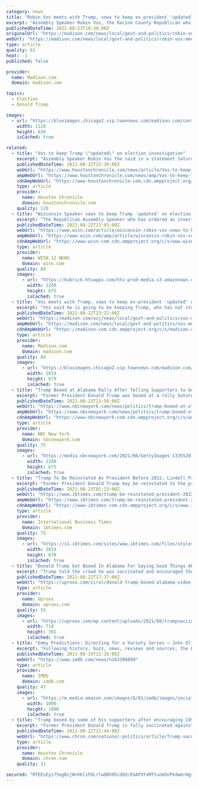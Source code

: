 ```yaml
---
category: news
title: "Robin Vos meets with Trump, vows to keep ex-president 'updated' on election investigation"
excerpt: "Assembly Speaker Robin Vos, the Racine County Republican who ordered the investigation into Wisconsin's 2020 election said he is going to be keeping the former president — who has not"
publishedDateTime: 2021-08-23T10:30:00Z
originalUrl: "https://madison.com/news/local/govt-and-politics/robin-vos-meets-with-trump-vows-to-keep-ex-president-updated-on-election-investigation/article_55a5e748-aa3e-5c85-bbe6-e59bebcbed21.html"
webUrl: "https://madison.com/news/local/govt-and-politics/robin-vos-meets-with-trump-vows-to-keep-ex-president-updated-on-election-investigation/article_55a5e748-aa3e-5c85-bbe6-e59bebcbed21.html"
type: article
quality: 61
heat: -1
published: false

provider:
  name: Madison.com
  domain: madison.com

topics:
  - Election
  - Donald Trump

images:
  - url: "https://bloximages.chicago2.vip.townnews.com/madison.com/content/tncms/assets/v3/editorial/5/5a/55a5e748-aa3e-5c85-bbe6-e59bebcbed21/61228f9939e4f.preview.jpg?crop=1904%2C1071%2C0%2C8&resize=1120%2C630&order=crop%2Cresize"
    width: 1120
    height: 630
    isCached: true

related:
  - title: "Vos to keep Trump \"updated\" on election investigation"
    excerpt: "Assembly Speaker Robin Vos the said in a statement Saturday he is going to be keeping Trump “updated on our investigation,” the Journal Times reported. In a statement, Vos said: “It was an honor to be invited to travel by private plane with President Trump and top staff to attend his rally in Alabama."
    publishedDateTime: 2021-08-22T23:39:00Z
    webUrl: "https://www.houstonchronicle.com/news/article/Vos-to-keep-Trump-updated-on-election-16404028.php"
    ampWebUrl: "https://www.houstonchronicle.com/news/amp/Vos-to-keep-Trump-updated-on-election-16404028.php"
    cdnAmpWebUrl: "https://www-houstonchronicle-com.cdn.ampproject.org/c/s/www.houstonchronicle.com/news/amp/Vos-to-keep-Trump-updated-on-election-16404028.php"
    type: article
    provider:
      name: Houston Chronicle
      domain: houstonchronicle.com
    quality: 120
  - title: "Wisconsin Speaker vows to keep Trump 'updated' on election investigation"
    excerpt: "The Republican Assembly Speaker who has ordered an investigation into the 2020 Wisconsin election in which President Joe Biden defeated Donald Trump said he spent the day with the former president."
    publishedDateTime: 2021-08-22T23:03:00Z
    webUrl: "https://www.wisn.com/article/wisconsin-robin-vos-vows-to-keep-trump-updated-on-election-investigation/37367599"
    ampWebUrl: "https://www.wisn.com/amp/article/wisconsin-robin-vos-vows-to-keep-trump-updated-on-election-investigation/37367599"
    cdnAmpWebUrl: "https://www-wisn-com.cdn.ampproject.org/c/s/www.wisn.com/amp/article/wisconsin-robin-vos-vows-to-keep-trump-updated-on-election-investigation/37367599"
    type: article
    provider:
      name: WISN 12 NEWS
      domain: wisn.com
    quality: 89
    images:
      - url: "https://kubrick.htvapps.com/htv-prod-media.s3.amazonaws.com/images/vos-1552410924.jpg?crop=1.00xw:1.00xh;0,0&resize=1200:*"
        width: 1200
        height: 675
        isCached: true
  - title: "Vos meets with Trump, vows to keep ex-president 'updated' on election investigation"
    excerpt: "Vos said he is going to be keeping Trump, who has not stopped claiming he won the 2020 election despite overwhelming evidence to the contrary, \"updated on our investigation.\"' In a statement, Vos said: \"It was an honor to be invited to travel by private plane with President Trump and top staff to attend his rally in Alabama."
    publishedDateTime: 2021-08-22T23:22:00Z
    webUrl: "https://madison.com/wsj/news/local/govt-and-politics/vos-meets-with-trump-vows-to-keep-ex-president-updated-on-election-investigation/article_c0b14769-08f6-55f5-855a-06d75ad42971.html"
    ampWebUrl: "https://madison.com/news/local/govt-and-politics/vos-meets-with-trump-vows-to-keep-ex-president-updated-on-election-investigation/article_c0b14769-08f6-55f5-855a-06d75ad42971.amp.html"
    cdnAmpWebUrl: "https://madison-com.cdn.ampproject.org/c/s/madison.com/news/local/govt-and-politics/vos-meets-with-trump-vows-to-keep-ex-president-updated-on-election-investigation/article_c0b14769-08f6-55f5-855a-06d75ad42971.amp.html"
    type: article
    provider:
      name: Madison.com
      domain: madison.com
    quality: 84
    images:
      - url: "https://bloximages.chicago2.vip.townnews.com/madison.com/content/tncms/assets/v3/editorial/a/40/a406b0dc-3c5e-55be-864e-057e2578c64e/6122ddfc6e97d.image.jpg?resize=1024%2C679"
        width: 1024
        height: 679
        isCached: true
  - title: "Trump Booed at Alabama Rally After Telling Supporters to Get Vaccinated"
    excerpt: "Former President Donald Trump was booed at a rally Saturday in Alabama after he told supporters they should get vaccinated"
    publishedDateTime: 2021-08-23T13:58:00Z
    webUrl: "https://www.nbcnewyork.com/news/politics/trump-booed-at-alabama-rally-after-telling-supporters-to-get-vaccinated/3235914/"
    ampWebUrl: "https://www.nbcnewyork.com/news/politics/trump-booed-at-alabama-rally-after-telling-supporters-to-get-vaccinated/3235914/?amp"
    cdnAmpWebUrl: "https://www-nbcnewyork-com.cdn.ampproject.org/c/s/www.nbcnewyork.com/news/politics/trump-booed-at-alabama-rally-after-telling-supporters-to-get-vaccinated/3235914/?amp"
    type: article
    provider:
      name: NBC New York
      domain: nbcnewyork.com
    quality: 75
    images:
      - url: "https://media.nbcnewyork.com/2021/08/GettyImages-1335520712.jpg?quality=85&strip=all&resize=1200%2C675"
        width: 1200
        height: 675
        isCached: true
  - title: "Trump To Be Reinstated As President Before 2022, Lindell Predicts"
    excerpt: "Former President Donald Trump may be reinstated to the presidential seat before 2022, a close ally has predicted. During Trump’s rally in Cullman, Alabama, on Saturday, MyPillow CEO Mike Lindell predicted that Trump would be reinstated before the end of the year."
    publishedDateTime: 2021-08-23T02:23:00Z
    webUrl: "https://www.ibtimes.com/trump-be-reinstated-president-2022-lindell-predicts-3278800"
    ampWebUrl: "https://www.ibtimes.com/trump-be-reinstated-president-2022-lindell-predicts-3278800?amp=1"
    cdnAmpWebUrl: "https://www-ibtimes-com.cdn.ampproject.org/c/s/www.ibtimes.com/trump-be-reinstated-president-2022-lindell-predicts-3278800?amp=1"
    type: article
    provider:
      name: International Business Times
      domain: ibtimes.com
    quality: 75
    images:
      - url: "https://s1.ibtimes.com/sites/www.ibtimes.com/files/styles/full/public/2021/03/29/mike-lindell.jpg"
        width: 1024
        height: 670
        isCached: true
  - title: "Donald Trump Got Booed In Alabama For Saying Good Things About Vaccines"
    excerpt: "Trump told the crowd he was vaccinated and encouraged them to do the same, drawing boos at his own rally as a result."
    publishedDateTime: 2021-08-22T17:37:00Z
    webUrl: "https://uproxx.com/viral/donald-trump-booed-alabama-video-vaccines/"
    type: article
    provider:
      name: Uproxx
      domain: uproxx.com
    quality: 55
    images:
      - url: "https://uproxx.com/wp-content/uploads/2021/08/trumpvaccine710.jpg?w=710"
        width: 710
        height: 391
        isCached: true
  - title: "Emmy Predictions: Directing for a Variety Series – John Oliver’s Take on Donald Trump and the Election Lead the Pack"
    excerpt: "Following history, buzz, news, reviews and sources, the Emmy predictions are updated regularly with the current year's list of contenders in all categories. Variety's Awards Circuit Prediction schedule consists of four phases,"
    publishedDateTime: 2021-08-19T22:16:00Z
    webUrl: "https://www.imdb.com/news/ni63396099"
    type: article
    provider:
      name: IMDb
      domain: imdb.com
    quality: 47
    images:
      - url: "https://m.media-amazon.com/images/G/01/imdb/images/social/imdb_logo._CB410901634_.png"
        width: 1000
        height: 1000
        isCached: true
  - title: "Trump booed by some of his supporters after encouraging COVID vaccine at rally"
    excerpt: "Former President Donald Trump is fully vaccinated against the novel coronavirus and encouraged his supporters to get inoculated too during a Saturday evening rally in Cullman, Ala. Cullman is the county seat of Cullman County,"
    publishedDateTime: 2021-08-22T21:44:00Z
    webUrl: "https://www.chron.com/national-politics/article/Trump-vaccine-supporters-rally-Alabama-COVID-boo-16403935.php"
    type: article
    provider:
      name: Houston Chronicle
      domain: chron.com
    quality: 31

secured: "RTEExEyi75egBzjW+hKl1FDLrlwQ0h05cdQd/EGAPXYxMTtuoKOnPkdwmr0gsKApmELaMvowIVVxnHt+GSAZF1F8Ym3o9fSqb9vuhwlqjbtN13ME5i5Db8FfrEdaJhhPp+sbkEtdSo/MPlUK6TYRwsJMqdlWILgB5KFInpGSEg2YrhaVuiJRFpHqxXoYhpwr6lJF9DVZCyu4LdRcBZT3+IUOl7vpw+F/hyLH/+FXdfpVHnFG57CUsKAwJewNHAL7b4mu3VdJ20jMExbiuwGR3kWc+GOpHwAOI4oxf/p+0KSA7MyBSQn0YeelbhlwszQJKRU0HcLamIATJ0V+vniO8qbeySsBksTZxuU9bPS1lOM=;Bu/HxxBz8hSShijfhIA+Ag=="
---
```


